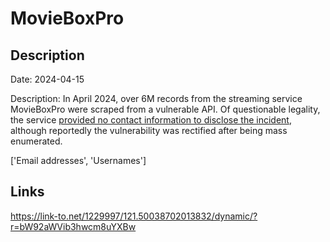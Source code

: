 # MovieBoxPro

## Description

Date: 2024-04-15

Description:
In April 2024, over 6M records from the streaming service MovieBoxPro were scraped from a vulnerable API. Of questionable legality, the service <a href="https://twitter.com/troyhunt/status/1784701384266543128" target="_blank" rel="noopener">provided no contact information to disclose the incident</a>, although reportedly the vulnerability was rectified after being mass enumerated.


['Email addresses', 'Usernames']

## Links

https://link-to.net/1229997/121.50038702013832/dynamic/?r=bW92aWVib3hwcm8uYXBw